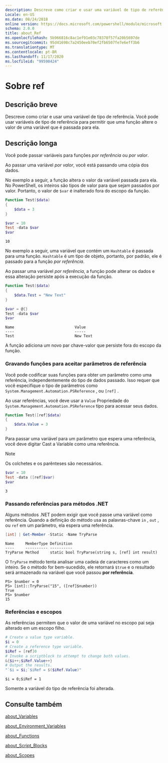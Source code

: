 ```yaml
---
description: Descreve como criar e usar uma variável de tipo de referência. Você pode usar variáveis de tipo de referência para permitir que uma função altere o valor de uma variável que é passada para ela.
Locale: en-US
ms.date: 08/24/2018
online version: https://docs.microsoft.com/powershell/module/microsoft.powershell.core/about/about_ref?view=powershell-7.2&WT.mc_id=ps-gethelp
schema: 2.0.0
title: about_Ref
ms.openlocfilehash: 5b966816c8ac1ef91e03c78378f57fa20b5697de
ms.sourcegitcommit: 95d41698c7a2450eeb70ef2fb6507fe7e6eff3b6
ms.translationtype: MT
ms.contentlocale: pt-BR
ms.lasthandoff: 11/17/2020
ms.locfileid: "99598424"
---
```

# <a name="about-ref"></a>Sobre ref

## <a name="short-description"></a>Descrição breve
Descreve como criar e usar uma variável de tipo de referência. Você pode usar variáveis de tipo de referência para permitir que uma função altere o valor de uma variável que é passada para ela.

## <a name="long-description"></a>Descrição longa

Você pode passar variáveis para funções *por referência* ou *por valor*.

Ao passar uma variável *por valor*, você está passando uma cópia dos dados.

No exemplo a seguir, a função altera o valor da variável passada para ela. No PowerShell, os inteiros são tipos de valor para que sejam passados por valor.
Portanto, o valor de `$var` é inalterado fora do escopo da função.

```powershell
Function Test($data)
{
    $data = 3
}

$var = 10
Test -data $var
$var
```

```output
10
```

No exemplo a seguir, uma variável que contém um `Hashtable` é passada para uma função. `Hashtable` é um tipo de objeto, portanto, por padrão, ele é passado para a função *por referência*.

Ao passar uma variável *por referência*, a função pode alterar os dados e essa alteração persiste após a execução da função.

```powershell
Function Test($data)
{
    $data.Test = "New Text"
}

$var = @{}
Test -data $var
$var
```

```output
Name                           Value
----                           -----
Test                           New Text
```

A função adiciona um novo par chave-valor que persiste fora do escopo da função.

### <a name="writing-functions-to-accept-reference-parameters"></a>Gravando funções para aceitar parâmetros de referência

Você pode codificar suas funções para obter um parâmetro como uma referência, independentemente do tipo de dados passado. Isso requer que você especifique o tipo de parâmetros como `System.Management.Automation.PSReference` , ou `[ref]` .

Ao usar referências, você deve usar a `Value` Propriedade do `System.Management.Automation.PSReference` tipo para acessar seus dados.

```powershell
Function Test([ref]$data)
{
    $data.Value = 3
}
```

Para passar uma variável para um parâmetro que espera uma referência, você deve digitar Cast a Variable como uma referência.

> [!NOTE]
> Os colchetes e os parênteses são necessários.

```powershell
$var = 10
Test -data ([ref]$var)
$var
```

```output
3
```

### <a name="passing-references-to-net-methods"></a>Passando referências para métodos .NET

Alguns métodos .NET podem exigir que você passe uma variável como referência. Quando a definição do método usa as palavras-chave `in` , `out` , ou `ref` em um parâmetro, ela espera uma referência.

```powershell
[int] | Get-Member -Static -Name TryParse
```

```output
Name     MemberType Definition
----     ---------- ----------
TryParse Method     static bool TryParse(string s, [ref] int result)
```

O `TryParse` método tenta analisar uma cadeia de caracteres como um inteiro. Se o método for bem-sucedido, ele retornará `$true` e o resultado será armazenado na variável que você passou **por referência**.

```
PS> $number = 0
PS> [int]::TryParse("15", ([ref]$number))
True
PS> $number
15
```

### <a name="references-and-scopes"></a>Referências e escopos

As referências permitem que o valor de uma variável no escopo pai seja alterado em um escopo filho.

```powershell
# Create a value type variable.
$i = 0
# Create a reference type variable.
$iRef = [ref]0
# Invoke a scriptblock to attempt to change both values.
&{$i++;$iRef.Value++}
# Output the results.
"`$i = $i;`$iRef = $($iRef.Value)"
```

```output
$i = 0;$iRef = 1
```

Somente a variável do tipo de referência foi alterada.

## <a name="see-also"></a>Consulte também

[about_Variables](about_Variables.md)

[about_Environment_Variables](about_Environment_Variables.md)

[about_Functions](about_Functions.md)

[about_Script_Blocks](about_Script_Blocks.md)

[about_Scopes](about_scopes.md)

